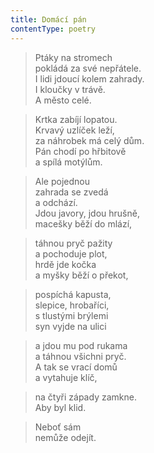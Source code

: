 ```yaml
---
title: Domácí pán
contentType: poetry
---
```


<section>

> Ptáky na stromech  
> pokládá za své nepřátele.  
> I lidi jdoucí kolem zahrady.  
> I kloučky v trávě.  
> A město celé.

</section>

<section>

> Krtka zabíjí lopatou.  
> Krvavý uzlíček leží,  
> za náhrobek má celý dům.  
> Pán chodí po hřbitově  
> a spílá motýlům.

</section>

<section>

> Ale pojednou  
> zahrada se zvedá  
> a odchází.  
> Jdou javory, jdou hrušně,  
> macešky běží do mlází,

</section>

<section>

> táhnou pryč pažity  
> a pochoduje plot,  
> hrdě jde kočka  
> a myšky běží o překot,

</section>

<section>

> pospíchá kapusta,  
> slepice, hrobaříci,  
> s tlustými brýlemi  
> syn vyjde na ulici

</section>

<section>

> a jdou mu pod rukama  
> a táhnou všichni pryč.  
> A tak se vrací domů  
> a vytahuje klíč,

</section>

<section>

> na čtyři západy zamkne.  
> Aby byl klid.

</section>

<section>

> Neboť sám  
> nemůže odejít.

</section>
